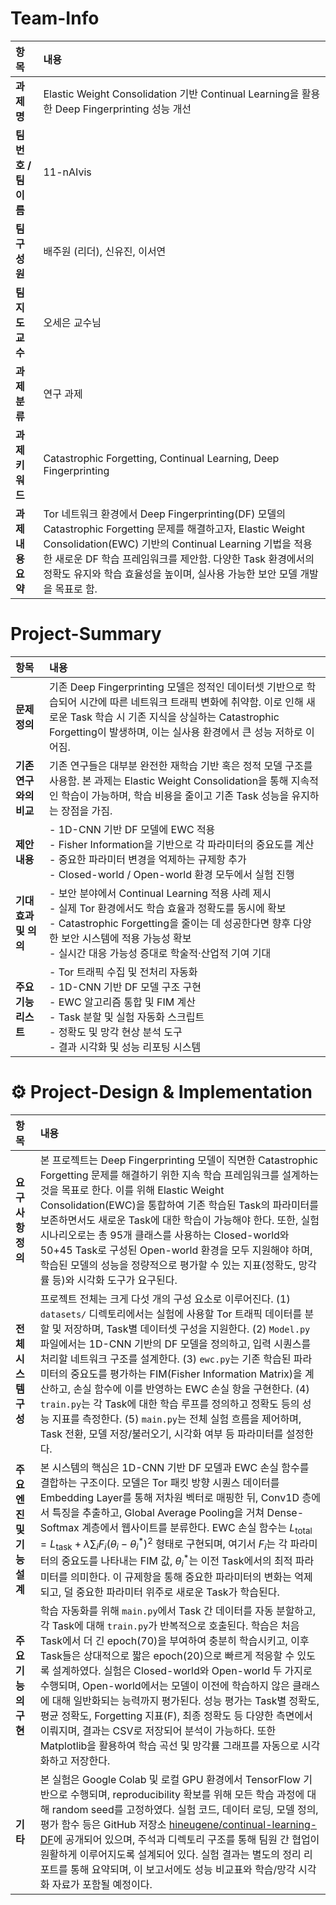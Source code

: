# Team-Info

| 항목 | 내용 |
|:--|:--|
| **과제명** | Elastic Weight Consolidation 기반 Continual Learning을 활용한 Deep Fingerprinting 성능 개선 |
| **팀 번호 / 팀 이름** | 11-nAIvis |
| **팀 구성원** | 배주원 (리더), 신유진, 이서연 |
| **팀 지도교수** | 오세은 교수님 |
| **과제 분류** | 연구 과제 |
| **과제 키워드** | Catastrophic Forgetting, Continual Learning, Deep Fingerprinting |
| **과제 내용 요약** | Tor 네트워크 환경에서 Deep Fingerprinting(DF) 모델의 Catastrophic Forgetting 문제를 해결하고자, Elastic Weight Consolidation(EWC) 기반의 Continual Learning 기법을 적용한 새로운 DF 학습 프레임워크를 제안함. 다양한 Task 환경에서의 정확도 유지와 학습 효율성을 높이며, 실사용 가능한 보안 모델 개발을 목표로 함. |


# Project-Summary

| 항목 | 내용 |
|:--|:--|
| **문제 정의** | 기존 Deep Fingerprinting 모델은 정적인 데이터셋 기반으로 학습되어 시간에 따른 네트워크 트래픽 변화에 취약함. 이로 인해 새로운 Task 학습 시 기존 지식을 상실하는 Catastrophic Forgetting이 발생하며, 이는 실사용 환경에서 큰 성능 저하로 이어짐. |
| **기존 연구와의 비교** | 기존 연구들은 대부분 완전한 재학습 기반 혹은 정적 모델 구조를 사용함. 본 과제는 Elastic Weight Consolidation을 통해 지속적인 학습이 가능하며, 학습 비용을 줄이고 기존 Task 성능을 유지하는 장점을 가짐. |
| **제안 내용** | - 1D-CNN 기반 DF 모델에 EWC 적용<br>- Fisher Information을 기반으로 각 파라미터의 중요도를 계산<br>- 중요한 파라미터 변경을 억제하는 규제항 추가<br>- Closed-world / Open-world 환경 모두에서 실험 진행 |
| **기대효과 및 의의** | - 보안 분야에서 Continual Learning 적용 사례 제시<br>- 실제 Tor 환경에서도 학습 효율과 정확도를 동시에 확보<br>- Catastrophic Forgetting을 줄이는 데 성공한다면 향후 다양한 보안 시스템에 적용 가능성 확보<br>- 실시간 대응 가능성 증대로 학술적·산업적 기여 기대 |
| **주요 기능 리스트** | - Tor 트래픽 수집 및 전처리 자동화<br>- 1D-CNN 기반 DF 모델 구조 구현<br>- EWC 알고리즘 통합 및 FIM 계산<br>- Task 분할 및 실험 자동화 스크립트<br>- 정확도 및 망각 현상 분석 도구<br>- 결과 시각화 및 성능 리포팅 시스템 |

# ⚙️ Project-Design & Implementation

| 항목 | 내용 |
|:--|:--|
| **요구사항 정의** | 본 프로젝트는 Deep Fingerprinting 모델이 직면한 Catastrophic Forgetting 문제를 해결하기 위한 지속 학습 프레임워크를 설계하는 것을 목표로 한다. 이를 위해 Elastic Weight Consolidation(EWC)을 통합하여 기존 학습된 Task의 파라미터를 보존하면서도 새로운 Task에 대한 학습이 가능해야 한다. 또한, 실험 시나리오로는 총 95개 클래스를 사용하는 Closed-world와 50+45 Task로 구성된 Open-world 환경을 모두 지원해야 하며, 학습된 모델의 성능을 정량적으로 평가할 수 있는 지표(정확도, 망각률 등)와 시각화 도구가 요구된다. |
| **전체 시스템 구성** | 프로젝트 전체는 크게 다섯 개의 구성 요소로 이루어진다. (1) `datasets/` 디렉토리에서는 실험에 사용할 Tor 트래픽 데이터를 분할 및 저장하며, Task별 데이터셋 구성을 지원한다. (2) `Model.py` 파일에서는 1D-CNN 기반의 DF 모델을 정의하고, 입력 시퀀스를 처리할 네트워크 구조를 설계한다. (3) `ewc.py`는 기존 학습된 파라미터의 중요도를 평가하는 FIM(Fisher Information Matrix)을 계산하고, 손실 함수에 이를 반영하는 EWC 손실 항을 구현한다. (4) `train.py`는 각 Task에 대한 학습 루프를 정의하고 정확도 등의 성능 지표를 측정한다. (5) `main.py`는 전체 실험 흐름을 제어하며, Task 전환, 모델 저장/불러오기, 시각화 여부 등 파라미터를 설정한다. |
| **주요 엔진 및 기능 설계** | 본 시스템의 핵심은 1D-CNN 기반 DF 모델과 EWC 손실 함수를 결합하는 구조이다. 모델은 Tor 패킷 방향 시퀀스 데이터를 Embedding Layer를 통해 저차원 벡터로 매핑한 뒤, Conv1D 층에서 특징을 추출하고, Global Average Pooling을 거쳐 Dense-Softmax 계층에서 웹사이트를 분류한다. EWC 손실 함수는 $L_{\text{total}} = L_{\text{task}} + \lambda \sum_i F_i (\theta_i - \theta_i^*)^2$ 형태로 구현되며, 여기서 $F_i$는 각 파라미터의 중요도를 나타내는 FIM 값, $\theta_i^*$는 이전 Task에서의 최적 파라미터를 의미한다. 이 규제항을 통해 중요한 파라미터의 변화는 억제되고, 덜 중요한 파라미터 위주로 새로운 Task가 학습된다. |
| **주요 기능의 구현** | 학습 자동화를 위해 `main.py`에서 Task 간 데이터를 자동 분할하고, 각 Task에 대해 `train.py`가 반복적으로 호출된다. 학습은 처음 Task에서 더 긴 epoch(70)을 부여하여 충분히 학습시키고, 이후 Task들은 상대적으로 짧은 epoch(20)으로 빠르게 적응할 수 있도록 설계하였다. 실험은 Closed-world와 Open-world 두 가지로 수행되며, Open-world에서는 모델이 이전에 학습하지 않은 클래스에 대해 일반화되는 능력까지 평가된다. 성능 평가는 Task별 정확도, 평균 정확도, Forgetting 지표(F), 최종 정확도 등 다양한 측면에서 이뤄지며, 결과는 CSV로 저장되어 분석이 가능하다. 또한 Matplotlib을 활용하여 학습 곡선 및 망각률 그래프를 자동으로 시각화하고 저장한다. |
| **기타** | 본 실험은 Google Colab 및 로컬 GPU 환경에서 TensorFlow 기반으로 수행되며, reproducibility 확보를 위해 모든 학습 과정에 대해 random seed를 고정하였다. 실험 코드, 데이터 로딩, 모델 정의, 평가 함수 등은 GitHub 저장소 [hineugene/continual-learning-DF](https://github.com/hineugene/continual-learning-DF)에 공개되어 있으며, 주석과 디렉토리 구조를 통해 팀원 간 협업이 원활하게 이루어지도록 설계되어 있다. 실험 결과는 별도의 정리 리포트를 통해 요약되며, 이 보고서에도 성능 비교표와 학습/망각 시각화 자료가 포함될 예정이다. |
